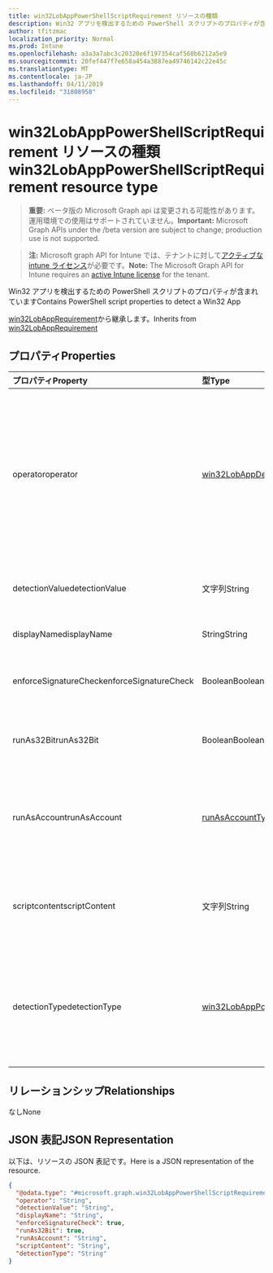 ```yaml
---
title: win32LobAppPowerShellScriptRequirement リソースの種類
description: Win32 アプリを検出するための PowerShell スクリプトのプロパティが含まれています
author: tfitzmac
localization_priority: Normal
ms.prod: Intune
ms.openlocfilehash: a3a3a7abc3c20320e6f197354caf560b6212a5e9
ms.sourcegitcommit: 20fef447f7e658a454a3887ea49746142c22e45c
ms.translationtype: MT
ms.contentlocale: ja-JP
ms.lasthandoff: 04/11/2019
ms.locfileid: "31808958"
---
```

# <a name="win32lobapppowershellscriptrequirement-resource-type"></a><span data-ttu-id="1aefd-103">win32LobAppPowerShellScriptRequirement リソースの種類</span><span class="sxs-lookup"><span data-stu-id="1aefd-103">win32LobAppPowerShellScriptRequirement resource type</span></span>

> <span data-ttu-id="1aefd-104">**重要:** ベータ版の Microsoft Graph api は変更される可能性があります。運用環境での使用はサポートされていません。</span><span class="sxs-lookup"><span data-stu-id="1aefd-104">**Important:** Microsoft Graph APIs under the /beta version are subject to change; production use is not supported.</span></span>

> <span data-ttu-id="1aefd-105">**注:** Microsoft graph API for Intune では、テナントに対して[アクティブな intune ライセンス](https://go.microsoft.com/fwlink/?linkid=839381)が必要です。</span><span class="sxs-lookup"><span data-stu-id="1aefd-105">**Note:** The Microsoft Graph API for Intune requires an [active Intune license](https://go.microsoft.com/fwlink/?linkid=839381) for the tenant.</span></span>

<span data-ttu-id="1aefd-106">Win32 アプリを検出するための PowerShell スクリプトのプロパティが含まれています</span><span class="sxs-lookup"><span data-stu-id="1aefd-106">Contains PowerShell script properties to detect a Win32 App</span></span>


<span data-ttu-id="1aefd-107">[win32LobAppRequirement](../resources/intune-apps-win32lobapprequirement.md)から継承します。</span><span class="sxs-lookup"><span data-stu-id="1aefd-107">Inherits from [win32LobAppRequirement](../resources/intune-apps-win32lobapprequirement.md)</span></span>

## <a name="properties"></a><span data-ttu-id="1aefd-108">プロパティ</span><span class="sxs-lookup"><span data-stu-id="1aefd-108">Properties</span></span>
|<span data-ttu-id="1aefd-109">プロパティ</span><span class="sxs-lookup"><span data-stu-id="1aefd-109">Property</span></span>|<span data-ttu-id="1aefd-110">型</span><span class="sxs-lookup"><span data-stu-id="1aefd-110">Type</span></span>|<span data-ttu-id="1aefd-111">説明</span><span class="sxs-lookup"><span data-stu-id="1aefd-111">Description</span></span>|
|:---|:---|:---|
|<span data-ttu-id="1aefd-112">operator</span><span class="sxs-lookup"><span data-stu-id="1aefd-112">operator</span></span>|[<span data-ttu-id="1aefd-113">win32LobAppDetectionOperator</span><span class="sxs-lookup"><span data-stu-id="1aefd-113">win32LobAppDetectionOperator</span></span>](../resources/intune-apps-win32lobappdetectionoperator.md)|<span data-ttu-id="1aefd-114">[win32LobAppRequirement](../resources/intune-apps-win32lobapprequirement.md)から継承された検出の演算子。</span><span class="sxs-lookup"><span data-stu-id="1aefd-114">The operator for detection Inherited from [win32LobAppRequirement](../resources/intune-apps-win32lobapprequirement.md).</span></span> <span data-ttu-id="1aefd-115">可能な値は、`notConfigured`、`equal`、`notEqual`、`greaterThan`、`greaterThanOrEqual`、`lessThan`、`lessThanOrEqual` です。</span><span class="sxs-lookup"><span data-stu-id="1aefd-115">Possible values are: `notConfigured`, `equal`, `notEqual`, `greaterThan`, `greaterThanOrEqual`, `lessThan`, `lessThanOrEqual`.</span></span>|
|<span data-ttu-id="1aefd-116">detectionValue</span><span class="sxs-lookup"><span data-stu-id="1aefd-116">detectionValue</span></span>|<span data-ttu-id="1aefd-117">文字列</span><span class="sxs-lookup"><span data-stu-id="1aefd-117">String</span></span>|<span data-ttu-id="1aefd-118">[win32LobAppRequirement](../resources/intune-apps-win32lobapprequirement.md)から継承された検出値</span><span class="sxs-lookup"><span data-stu-id="1aefd-118">The detection value Inherited from [win32LobAppRequirement](../resources/intune-apps-win32lobapprequirement.md)</span></span>|
|<span data-ttu-id="1aefd-119">displayName</span><span class="sxs-lookup"><span data-stu-id="1aefd-119">displayName</span></span>|<span data-ttu-id="1aefd-120">String</span><span class="sxs-lookup"><span data-stu-id="1aefd-120">String</span></span>|<span data-ttu-id="1aefd-121">このルールの一意の表示名</span><span class="sxs-lookup"><span data-stu-id="1aefd-121">The unique display name for this rule</span></span>|
|<span data-ttu-id="1aefd-122">enforceSignatureCheck</span><span class="sxs-lookup"><span data-stu-id="1aefd-122">enforceSignatureCheck</span></span>|<span data-ttu-id="1aefd-123">Boolean</span><span class="sxs-lookup"><span data-stu-id="1aefd-123">Boolean</span></span>|<span data-ttu-id="1aefd-124">署名チェックを適用するかどうかを示す値</span><span class="sxs-lookup"><span data-stu-id="1aefd-124">A value indicating whether signature check is enforced</span></span>|
|<span data-ttu-id="1aefd-125">runAs32Bit</span><span class="sxs-lookup"><span data-stu-id="1aefd-125">runAs32Bit</span></span>|<span data-ttu-id="1aefd-126">Boolean</span><span class="sxs-lookup"><span data-stu-id="1aefd-126">Boolean</span></span>|<span data-ttu-id="1aefd-127">このスクリプトを32ビットとして実行する必要があるかどうかを示す値。</span><span class="sxs-lookup"><span data-stu-id="1aefd-127">A value indicating whether this script should run as 32-bit</span></span>|
|<span data-ttu-id="1aefd-128">runAsAccount</span><span class="sxs-lookup"><span data-stu-id="1aefd-128">runAsAccount</span></span>|[<span data-ttu-id="1aefd-129">runAsAccountType</span><span class="sxs-lookup"><span data-stu-id="1aefd-129">runAsAccountType</span></span>](../resources/intune-shared-runasaccounttype.md)|<span data-ttu-id="1aefd-130">スクリプトを実行する実行コンテキストの種類を示します。</span><span class="sxs-lookup"><span data-stu-id="1aefd-130">Indicates the type of execution context the script runs in.</span></span> <span data-ttu-id="1aefd-131">可能な値は、`system`、`user` です。</span><span class="sxs-lookup"><span data-stu-id="1aefd-131">Possible values are: `system`, `user`.</span></span>|
|<span data-ttu-id="1aefd-132">scriptcontent</span><span class="sxs-lookup"><span data-stu-id="1aefd-132">scriptContent</span></span>|<span data-ttu-id="1aefd-133">文字列</span><span class="sxs-lookup"><span data-stu-id="1aefd-133">String</span></span>|<span data-ttu-id="1aefd-134">Win32 基幹業務 (LoB) アプリを検出するための、base64 でエンコードされたスクリプトの内容</span><span class="sxs-lookup"><span data-stu-id="1aefd-134">The base64 encoded script content to detect Win32 Line of Business (LoB) app</span></span>|
|<span data-ttu-id="1aefd-135">detectionType</span><span class="sxs-lookup"><span data-stu-id="1aefd-135">detectionType</span></span>|[<span data-ttu-id="1aefd-136">win32LobAppPowerShellScriptDetectionType</span><span class="sxs-lookup"><span data-stu-id="1aefd-136">win32LobAppPowerShellScriptDetectionType</span></span>](../resources/intune-apps-win32lobapppowershellscriptdetectiontype.md)|<span data-ttu-id="1aefd-137">スクリプト出力の検出の種類。</span><span class="sxs-lookup"><span data-stu-id="1aefd-137">The detection type for script output.</span></span> <span data-ttu-id="1aefd-138">可能な値は、`notConfigured`、`string`、`dateTime`、`integer`、`float`、`version`、`boolean` です。</span><span class="sxs-lookup"><span data-stu-id="1aefd-138">Possible values are: `notConfigured`, `string`, `dateTime`, `integer`, `float`, `version`, `boolean`.</span></span>|

## <a name="relationships"></a><span data-ttu-id="1aefd-139">リレーションシップ</span><span class="sxs-lookup"><span data-stu-id="1aefd-139">Relationships</span></span>
<span data-ttu-id="1aefd-140">なし</span><span class="sxs-lookup"><span data-stu-id="1aefd-140">None</span></span>

## <a name="json-representation"></a><span data-ttu-id="1aefd-141">JSON 表記</span><span class="sxs-lookup"><span data-stu-id="1aefd-141">JSON Representation</span></span>
<span data-ttu-id="1aefd-142">以下は、リソースの JSON 表記です。</span><span class="sxs-lookup"><span data-stu-id="1aefd-142">Here is a JSON representation of the resource.</span></span>
<!-- {
  "blockType": "resource",
  "@odata.type": "microsoft.graph.win32LobAppPowerShellScriptRequirement"
}
-->
``` json
{
  "@odata.type": "#microsoft.graph.win32LobAppPowerShellScriptRequirement",
  "operator": "String",
  "detectionValue": "String",
  "displayName": "String",
  "enforceSignatureCheck": true,
  "runAs32Bit": true,
  "runAsAccount": "String",
  "scriptContent": "String",
  "detectionType": "String"
}
```





